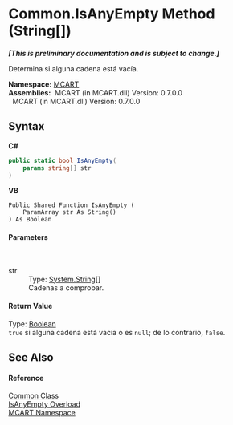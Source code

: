 # Common.IsAnyEmpty Method (String[])
 _**\[This is preliminary documentation and is subject to change.\]**_

Determina si alguna cadena está vacía.

**Namespace:**&nbsp;<a href="89e7854f-fe6f-d208-fb0c-b17953422852">MCART</a><br />**Assemblies:**&nbsp;&nbsp;MCART (in MCART.dll) Version: 0.7.0.0<br />&nbsp;&nbsp;MCART (in MCART.dll) Version: 0.7.0.0<br />

## Syntax

**C#**<br />
``` C#
public static bool IsAnyEmpty(
	params string[] str
)
```

**VB**<br />
``` VB
Public Shared Function IsAnyEmpty ( 
	ParamArray str As String()
) As Boolean
```


#### Parameters
&nbsp;<dl><dt>str</dt><dd>Type: <a href="http://msdn2.microsoft.com/es-es/library/s1wwdcbf" target="_blank">System.String</a>[]<br />Cadenas a comprobar.</dd></dl>

#### Return Value
Type: <a href="http://msdn2.microsoft.com/es-es/library/a28wyd50" target="_blank">Boolean</a><br />`true` si alguna cadena está vacía o es `null`; de lo contrario, `false`.

## See Also


#### Reference
<a href="2fd80ad6-3642-bb7d-ce7a-ef1284d6d716">Common Class</a><br /><a href="4dca986c-f8c8-113f-2dc1-a8ebf5b04ff6">IsAnyEmpty Overload</a><br /><a href="89e7854f-fe6f-d208-fb0c-b17953422852">MCART Namespace</a><br />
